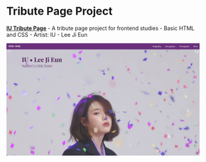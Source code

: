 # Tribute Page Project

[**IU Tribute Page**](https://tribute-page-eagocela.vercel.app/) 
    - A tribute page project for frontend studies
    - Basic HTML and CSS
    - Artist: IU - Lee Ji Eun

![Screenshot](https://github.com/eagocela/Tribute_Page/blob/main/Screenshot.jpg)

